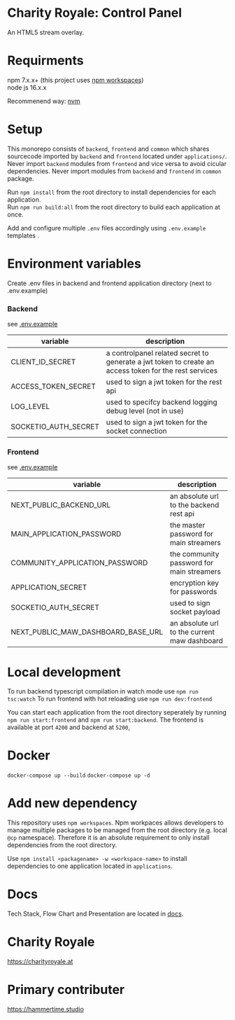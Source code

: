 # Charity Royale: Control Panel

An HTML5 stream overlay.

# Requirments

npm 7.x.x+ (this project uses [npm workspaces](https://docs.npmjs.com/cli/v7/using-npm/workspaces))  
node js 16.x.x

Recommenend way: [nvm](https://github.com/nvm-sh/nvm)

# Setup

This monorepo consists of `backend`, `frontend` and `common` which shares sourcecode imported by `backend` and `frontend` located under `applications/`.  
Never import `backend` modules from `frontend` and vice versa to avoid cicular dependencies. Never import modules from `backend` and `frontend` in `common` package.

Run `npm install` from the root directory to install dependencies for each application.  
Run `npm run build:all` from the root directory to build each application at once.

Add and configure multiple `.env` files accordingly using `.env.example` templates .

# Environment variables

Create .env files in backend and frontend application directory (next to .env.example)

### Backend

see [.env.example](applications/backend/.env.example)

| variable             | description                                                                                           |
| -------------------- | ----------------------------------------------------------------------------------------------------- |
| CLIENT_ID_SECRET     | a controlpanel related secret to generate a jwt token to create an access token for the rest services |
| ACCESS_TOKEN_SECRET  | used to sign a jwt token for the rest api                                                             |
| LOG_LEVEL            | used to specifcy backend logging debug level (not in use)                                             |
| SOCKETIO_AUTH_SECRET | used to sign a jwt token for the socket connection                                                    |

### Frontend

see [.env.example](applications/frontend/.env.example)

| variable                           | description                                  |
| ---------------------------------- | -------------------------------------------- |
| NEXT_PUBLIC_BACKEND_URL            | an absolute url to the backend rest api      |
| MAIN_APPLICATION_PASSWORD          | the master password for main streamers       |
| COMMUNITY_APPLICATION_PASSWORD     | the community password for main streamers    |
| APPLICATION_SECRET                 | encryption key for passwords                 |
| SOCKETIO_AUTH_SECRET               | used to sign socket payload                  |
| NEXT_PUBLIC_MAW_DASHBOARD_BASE_URL | an absolute url to the current maw dashboard |

# Local development

To run backend typescript compilation in watch mode use `npm run tsc:watch`
To run frontend with hot reloading use `npm run dev:frontend`

You can start each application from the root directory seperately by running `npm run start:frontend` and `npm run start:backend`.
The frontend is available at port `4200` and backend at `5200`,

# Docker

`docker-compose up --build`
`docker-compose up -d`

# Add new dependency

This repository uses `npm workspaces`. Npm workpaces allows developers to manage multiple packages to be managed from the root directory (e.g. local `@cp` namespace).
Therefore it is an absolute requirement to only install dependencies from the root directory.

Use `npm install <packagename> -w <workspace-name>` to install dependencies to one application located in `applications`.

# Docs

Tech Stack, Flow Chart and Presentation are located in [docs](docs).

# Charity Royale

https://charityroyale.at

# Primary contributer

https://hammertime.studio

